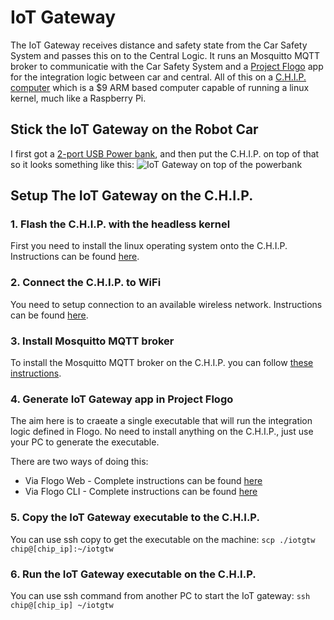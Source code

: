 ﻿# IoT Gateway
The IoT Gateway receives distance and safety state from the Car Safety System and passes this on to the Central Logic.
It runs an Mosquitto MQTT broker to communicatie with the Car Safety System and a [Project Flogo](http://www.flogo.io/) app for the integration logic between car and central.
All of this on a [C.H.I.P. computer](https://getchip.com/pages/chip) which is a $9  ARM based computer capable of running  a linux kernel, much like a Raspberry Pi.

## Stick the IoT Gateway on the Robot Car
I first got a [2-port USB Power bank](https://www.conrad.nl/nl/denver-10000-mah-powerbank-2-usb-poorten-pba-10001-1526214.html), and then put the C.H.I.P. on top of that so it looks something like this:
![IoT Gateway on top of the powerbank](iot-gateway.png)

## Setup The IoT Gateway on the C.H.I.P.

### 1. Flash the C.H.I.P. with the headless kernel
First you need to install the linux operating system onto the C.H.I.P.
Instructions can be found [here](http://flash.getchip.com/img/4).

### 2. Connect the C.H.I.P. to WiFi
You need to setup connection to an available wireless network.
Instructions can be found [here](https://www.dexterindustries.com/howto/connect-to-chip-headless-mode/).

### 3. Install Mosquitto MQTT broker
To install the Mosquitto MQTT broker on the C.H.I.P. you can follow [these instructions](https://medium.com/@rossdanderson/installing-mosquitto-broker-on-debian-2a341fe88981).

### 4. Generate IoT Gateway app in Project Flogo
The aim here is to craeate a single executable that will run the integration logic defined in Flogo. No need to install anything on the C.H.I.P., just use your PC to generate the executable.

There are two ways of doing this:

 - Via Flogo Web - Complete instructions can be found [here](flogo-web)
 - Via Flogo CLI - Complete instructions can be found [here](flogo-cli)
 
### 5. Copy the IoT Gateway executable to the C.H.I.P. 
 You can use ssh copy to get the executable on the machine:
 `scp ./iotgtw chip@[chip_ip]:~/iotgtw`

### 6. Run the IoT Gateway executable on the C.H.I.P.
You can use ssh command from another PC to start the IoT gateway:
`ssh chip@[chip_ip] ~/iotgtw`


